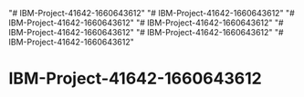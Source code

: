"# IBM-Project-41642-1660643612" 
"# IBM-Project-41642-1660643612" 
"# IBM-Project-41642-1660643612" 
"# IBM-Project-41642-1660643612" 
"# IBM-Project-41642-1660643612" 
"# IBM-Project-41642-1660643612" 
"# IBM-Project-41642-1660643612" 
# IBM-Project-41642-1660643612
